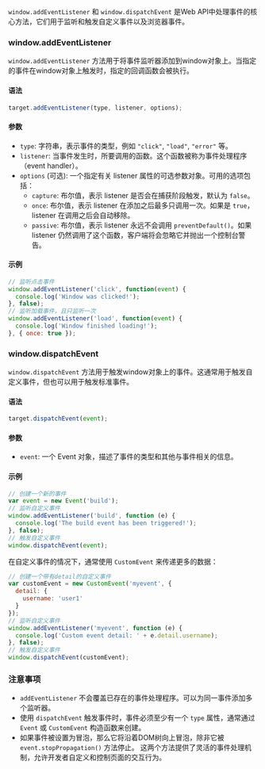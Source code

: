`window.addEventListener` 和 `window.dispatchEvent` 是Web API中处理事件的核心方法，它们用于监听和触发自定义事件以及浏览器事件。

### window.addEventListener

`window.addEventListener` 方法用于将事件监听器添加到window对象上。当指定的事件在window对象上触发时，指定的回调函数会被执行。

#### 语法

```javascript
target.addEventListener(type, listener, options);
```

#### 参数

- `type`: 字符串，表示事件的类型，例如 `"click"`, `"load"`, `"error"` 等。
- `listener`: 当事件发生时，所要调用的函数。这个函数被称为事件处理程序（event handler）。
- `options` (可选): 一个指定有关 listener 属性的可选参数对象。可用的选项包括：
  - `capture`: 布尔值，表示 listener 是否会在捕获阶段触发，默认为 `false`。
  - `once`: 布尔值，表示 listener 在添加之后最多只调用一次。如果是 `true`，listener 在调用之后会自动移除。
  - `passive`: 布尔值，表示 listener 永远不会调用 `preventDefault()`。如果 listener 仍然调用了这个函数，客户端将会忽略它并抛出一个控制台警告。

#### 示例

```javascript
// 监听点击事件
window.addEventListener('click', function(event) {
  console.log('Window was clicked!');
}, false);
// 监听加载事件，且只监听一次
window.addEventListener('load', function(event) {
  console.log('Window finished loading!');
}, { once: true });
```

### window.dispatchEvent

`window.dispatchEvent` 方法用于触发window对象上的事件。这通常用于触发自定义事件，但也可以用于触发标准事件。

#### 语法

```javascript
target.dispatchEvent(event);
```

#### 参数

- `event`: 一个 Event 对象，描述了事件的类型和其他与事件相关的信息。

#### 示例

```javascript
// 创建一个新的事件
var event = new Event('build');
// 监听自定义事件
window.addEventListener('build', function (e) { 
  console.log('The build event has been triggered!');
}, false);
// 触发自定义事件
window.dispatchEvent(event);
```

在自定义事件的情况下，通常使用 `CustomEvent` 来传递更多的数据：

```javascript
// 创建一个带有detail的自定义事件
var customEvent = new CustomEvent('myevent', {
  detail: {
    username: 'user1'
  }
});
// 监听自定义事件
window.addEventListener('myevent', function (e) { 
  console.log('Custom event detail: ' + e.detail.username);
}, false);
// 触发自定义事件
window.dispatchEvent(customEvent);
```

### 注意事项

- `addEventListener` 不会覆盖已存在的事件处理程序。可以为同一事件添加多个监听器。
- 使用 `dispatchEvent` 触发事件时，事件必须至少有一个 `type` 属性，通常通过 `Event` 或 `CustomEvent` 构造函数来创建。
- 如果事件被设置为冒泡，那么它将沿着DOM树向上冒泡，除非它被 `event.stopPropagation()` 方法停止。
  这两个方法提供了灵活的事件处理机制，允许开发者自定义和控制页面的交互行为。
